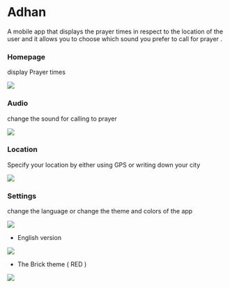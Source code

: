 # Adhan

A mobile app that displays the prayer times in respect to the location of the user and it allows you to choose which sound you prefer to call for prayer .

### Homepage
display Prayer times

<img src="https://user-images.githubusercontent.com/68542177/103090833-8fafd700-45f2-11eb-8c21-39ecb4eea50e.png"/>

### Audio 
change the sound for calling to prayer

<img src="https://user-images.githubusercontent.com/68542177/101987679-f7caf880-3c95-11eb-9b98-697f9c78ed84.png" />

### Location
Specify your location by either using GPS or writing down your city

<img src="https://user-images.githubusercontent.com/68542177/101987681-f8fc2580-3c95-11eb-89b3-8b244e6e65b1.png" />

### Settings
change the language or change the theme and colors of the app

<img src="https://user-images.githubusercontent.com/68542177/103090876-a9e9b500-45f2-11eb-9e12-75cd146e14fc.png" />


 - English version
 
 <img src="https://user-images.githubusercontent.com/68542177/103090891-b3731d00-45f2-11eb-84d0-05e926e8708c.png" />
 
 - The Brick theme ( RED )
 
 <img src="https://user-images.githubusercontent.com/68542177/103090896-b53ce080-45f2-11eb-9151-93744d16fd80.png" />

